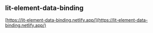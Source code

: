 ## lit-element-data-binding
[https://lit-element-data-binding.netlify.app/](https://lit-element-data-binding.netlify.app/)
